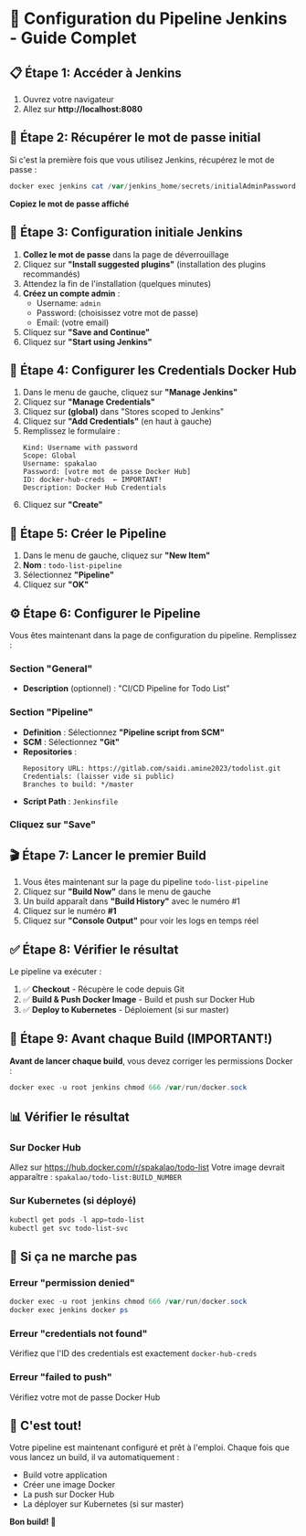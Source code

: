 # 🎯 Configuration du Pipeline Jenkins - Guide Complet

## 📋 Étape 1: Accéder à Jenkins

1. Ouvrez votre navigateur
2. Allez sur **http://localhost:8080**

## 🔐 Étape 2: Récupérer le mot de passe initial

Si c'est la première fois que vous utilisez Jenkins, récupérez le mot de passe :

```powershell
docker exec jenkins cat /var/jenkins_home/secrets/initialAdminPassword
```

**Copiez le mot de passe affiché**

## 📝 Étape 3: Configuration initiale Jenkins

1. **Collez le mot de passe** dans la page de déverrouillage
2. Cliquez sur **"Install suggested plugins"** (installation des plugins recommandés)
3. Attendez la fin de l'installation (quelques minutes)
4. **Créez un compte admin** :
   - Username: `admin`
   - Password: (choisissez votre mot de passe)
   - Email: (votre email)
5. Cliquez sur **"Save and Continue"**
6. Cliquez sur **"Start using Jenkins"**

## 🔑 Étape 4: Configurer les Credentials Docker Hub

1. Dans le menu de gauche, cliquez sur **"Manage Jenkins"**
2. Cliquez sur **"Manage Credentials"**
3. Cliquez sur **(global)** dans "Stores scoped to Jenkins"
4. Cliquez sur **"Add Credentials"** (en haut à gauche)
5. Remplissez le formulaire :
   ```
   Kind: Username with password
   Scope: Global
   Username: spakalao
   Password: [votre mot de passe Docker Hub]
   ID: docker-hub-creds  ← IMPORTANT!
   Description: Docker Hub Credentials
   ```
6. Cliquez sur **"Create"**

## 🚀 Étape 5: Créer le Pipeline

1. Dans le menu de gauche, cliquez sur **"New Item"**
2. **Nom** : `todo-list-pipeline`
3. Sélectionnez **"Pipeline"**
4. Cliquez sur **"OK"**

## ⚙️ Étape 6: Configurer le Pipeline

Vous êtes maintenant dans la page de configuration du pipeline. Remplissez :

### Section "General"
- **Description** (optionnel) : "CI/CD Pipeline for Todo List"

### Section "Pipeline"
- **Definition** : Sélectionnez **"Pipeline script from SCM"**
- **SCM** : Sélectionnez **"Git"**
- **Repositories** :
  ```
  Repository URL: https://gitlab.com/saidi.amine2023/todolist.git
  Credentials: (laisser vide si public)
  Branches to build: */master
  ```
- **Script Path** : `Jenkinsfile`

### Cliquez sur **"Save"**

## 🎬 Étape 7: Lancer le premier Build

1. Vous êtes maintenant sur la page du pipeline `todo-list-pipeline`
2. Cliquez sur **"Build Now"** dans le menu de gauche
3. Un build apparaît dans **"Build History"** avec le numéro #1
4. Cliquez sur le numéro **#1**
5. Cliquez sur **"Console Output"** pour voir les logs en temps réel

## ✅ Étape 8: Vérifier le résultat

Le pipeline va exécuter :
1. ✅ **Checkout** - Récupère le code depuis Git
2. ✅ **Build & Push Docker Image** - Build et push sur Docker Hub
3. ✅ **Deploy to Kubernetes** - Déploiement (si sur master)

## 🔄 Étape 9: Avant chaque Build (IMPORTANT!)

**Avant de lancer chaque build**, vous devez corriger les permissions Docker :

```powershell
docker exec -u root jenkins chmod 666 /var/run/docker.sock
```

## 📊 Vérifier le résultat

### Sur Docker Hub
Allez sur https://hub.docker.com/r/spakalao/todo-list
Votre image devrait apparaître : `spakalao/todo-list:BUILD_NUMBER`

### Sur Kubernetes (si déployé)
```powershell
kubectl get pods -l app=todo-list
kubectl get svc todo-list-svc
```

## 🐛 Si ça ne marche pas

### Erreur "permission denied"
```powershell
docker exec -u root jenkins chmod 666 /var/run/docker.sock
docker exec jenkins docker ps
```

### Erreur "credentials not found"
Vérifiez que l'ID des credentials est exactement `docker-hub-creds`

### Erreur "failed to push"
Vérifiez votre mot de passe Docker Hub

## 🎉 C'est tout!

Votre pipeline est maintenant configuré et prêt à l'emploi. Chaque fois que vous lancez un build, il va automatiquement :
- Build votre application
- Créer une image Docker
- La push sur Docker Hub
- La déployer sur Kubernetes (si sur master)

**Bon build! 🚀**

